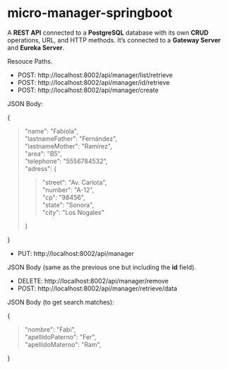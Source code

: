 # micro-manager-springboot
A **REST API** connected to a **PostgreSQL** database with its own **CRUD** operations, URL, and HTTP methods. It’s connected to a **Gateway Server** and **Eureka Server**.

Resouce Paths.
- POST: http://localhost:8002/api/manager/list/retrieve
- POST: http://localhost:8002/api/manager/id/retrieve
- POST: http://localhost:8002/api/manager/create

JSON Body:

{
>"name": "Fabiola",\
"lastnameFather": "Fernández",\
"lastnameMother": "Ramírez",\
"area": "B5",\
"telephone": "5556784532",\
"adress": {
>> "street": "Av. Carlota",\
   "number": "A-12",\
   "cp": "98456",\
  "state": "Sonora",\
  "city": "Los Nogales"
>>
>}


}

- PUT: http://localhost:8002/api/manager

JSON Body (same as the previous one but including the **id** field).

- DELETE: http://localhost:8002/api/manager/remove
- POST: http://localhost:8002/api/manager/retrieve/data


JSON Body (to get search matches):

{
>"nombre": "Fabi",\
"apellidoPaterno": "Fer",\
"apellidoMaterno": "Ram",

}
